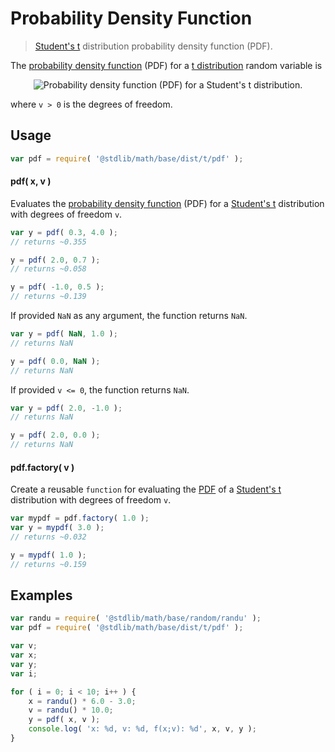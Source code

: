 Probability Density Function
===

> [Student's t][t] distribution probability density function (PDF).

<section class="intro">

The [probability density function][pdf] (PDF) for a [t distribution][t] random variable is

<!-- <equation class="equation" label="eq:pdf" align="center" raw="\frac{1} {\sqrt{\nu}\,B\left( \tfrac{1}{2}, \tfrac{\nu}{2} \right )} \left(1+\frac{x^2}{\nu} \right)^{-\frac{\nu+1}{2}}" alt="Probability density function (PDF) for a Student's t distribution."> -->

<div class="equation" align="center" data-raw-text="\frac{1} {\sqrt{\nu}\,B\left( \tfrac{1}{2}, \tfrac{\nu}{2} \right )} \left(1+\frac{x^2}{\nu} \right)^{-\frac{\nu+1}{2}}" data-equation="eq:pdf">
    <img src="" alt="Probability density function (PDF) for a Student's t distribution.">
    <br>
</div>

<!-- </equation> -->

where `v > 0` is the degrees of freedom.

<!-- </intro> -->

<section class="usage">

## Usage
``` javascript
var pdf = require( '@stdlib/math/base/dist/t/pdf' );
```

#### pdf( x, v )
Evaluates the [probability density function][pdf] (PDF) for a [Student's t][t] distribution with degrees of freedom `v`.

``` javascript
var y = pdf( 0.3, 4.0 );
// returns ~0.355

y = pdf( 2.0, 0.7 );
// returns ~0.058

y = pdf( -1.0, 0.5 );
// returns ~0.139
```

If provided `NaN` as any argument, the function returns `NaN`.

``` javascript
var y = pdf( NaN, 1.0 );
// returns NaN

y = pdf( 0.0, NaN );
// returns NaN
```

If provided `v <= 0`, the function returns `NaN`.

``` javascript
var y = pdf( 2.0, -1.0 );
// returns NaN

y = pdf( 2.0, 0.0 );
// returns NaN
```

#### pdf.factory( v )

Create a reusable `function` for evaluating the [PDF][pdf] of a [Student's t][t] distribution with degrees of freedom `v`.

``` javascript
var mypdf = pdf.factory( 1.0 );
var y = mypdf( 3.0 );
// returns ~0.032

y = mypdf( 1.0 );
// returns ~0.159
```

<!-- </usage> -->

<section class="examples">

## Examples

``` javascript
var randu = require( '@stdlib/math/base/random/randu' );
var pdf = require( '@stdlib/math/base/dist/t/pdf' );

var v;
var x;
var y;
var i;

for ( i = 0; i < 10; i++ ) {
    x = randu() * 6.0 - 3.0;
    v = randu() * 10.0;
    y = pdf( x, v );
    console.log( 'x: %d, v: %d, f(x;v): %d', x, v, y );
}
```

<!-- </examples> -->


<section class="links">

[pdf]: https://en.wikipedia.org/wiki/Probability_density_function
[t]: https://en.wikipedia.org/wiki/Student%27s_t-distribution

<!-- </links> -->
